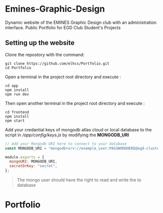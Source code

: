 # Emines-Graphic-Design

Dynamic website of the EMINES Graphic Design club with an administration interface.
Public Portfolio for EGD Club Student's Projects

## Setting up the website

Clone the repostory with the command:
```
git clone https://github.com/elhcs/Portfolio.git
cd Portfolio
```

Open a terminal in the project root directory and execute :
```
cd app
npm install
npm run dev
```
Then open another terminal in the project root directory and execute :
```
cd frontend
npm install
npm start
```
Add your credantial keys of mongodb atlas cloud or local database to the script in */app/config/keys.js* by modifying the **MONGODB_URI**
```jsx
// Add your Mongodb URI here to connect to your database
const MONGODB_URI = "mongodb+srv://exemple_user:PASSWORDHERE@egd-cluster.exemple.mongodb.net/?retryWrites=true&w=majority"

module.exports = {
  mongoURI: MONGODB_URI,
  secretOrKey: "secret",
};
```
> The mongo user should have the right to read and write the to database
# Portfolio
